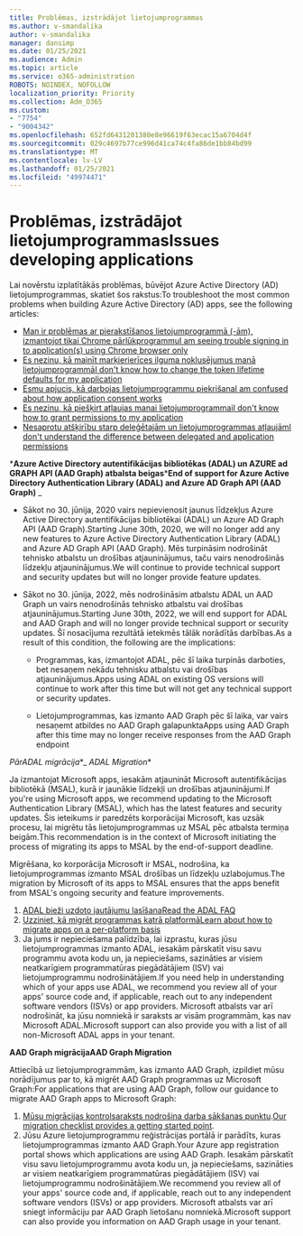 ```yaml
---
title: Problēmas, izstrādājot lietojumprogrammas
ms.author: v-smandalika
author: v-smandalika
manager: dansimp
ms.date: 01/25/2021
ms.audience: Admin
ms.topic: article
ms.service: o365-administration
ROBOTS: NOINDEX, NOFOLLOW
localization_priority: Priority
ms.collection: Adm_O365
ms.custom:
- "7754"
- "9004342"
ms.openlocfilehash: 652fd6431201380e8e96619f63ecac15a6704d4f
ms.sourcegitcommit: 029c4697b77ce996d41ca74c4fa86de1bb84bd99
ms.translationtype: MT
ms.contentlocale: lv-LV
ms.lasthandoff: 01/25/2021
ms.locfileid: "49974471"
---
```

# <a name="issues-developing-applications"></a><span data-ttu-id="2852b-102">Problēmas, izstrādājot lietojumprogrammas</span><span class="sxs-lookup"><span data-stu-id="2852b-102">Issues developing applications</span></span>

<span data-ttu-id="2852b-103">Lai novērstu izplatītākās problēmas, būvējot Azure Active Directory (AD) lietojumprogrammas, skatiet šos rakstus:</span><span class="sxs-lookup"><span data-stu-id="2852b-103">To troubleshoot the most common problems when building Azure Active Directory (AD) apps, see the following articles:</span></span>

- [<span data-ttu-id="2852b-104">Man ir problēmas ar pierakstīšanos lietojumprogrammā (-ām), izmantojot tikai Chrome pārlūkprogrammu</span><span class="sxs-lookup"><span data-stu-id="2852b-104">I am seeing trouble signing in to application(s) using Chrome browser only</span></span>](https://docs.microsoft.com/office365/troubleshoot/miscellaneous/chrome-behavior-affects-applications) 
- [<span data-ttu-id="2852b-105">Es nezinu, kā mainīt marķierierīces ilguma noklusējumus manā lietojumprogrammā</span><span class="sxs-lookup"><span data-stu-id="2852b-105">I don't know how to change the token lifetime defaults for my application</span></span>](https://docs.microsoft.com/azure/active-directory/develop/registration-config-change-token-lifetime-how-to) 
- [<span data-ttu-id="2852b-106">Esmu apjucis, kā darbojas lietojumprogrammu piekrišana</span><span class="sxs-lookup"><span data-stu-id="2852b-106">I am confused about how application consent works</span></span>](https://docs.microsoft.com/azure/active-directory/application-dev-consent-framework) 
- [<span data-ttu-id="2852b-107">Es nezinu, kā piešķirt atļaujas manai lietojumprogrammai</span><span class="sxs-lookup"><span data-stu-id="2852b-107">I don't know how to grant permissions to my application</span></span>](https://docs.microsoft.com/azure/active-directory/manage-apps/configure-user-consent) 
- [<span data-ttu-id="2852b-108">Nesaprotu atšķirību starp deleģētajām un lietojumprogrammas atļaujām</span><span class="sxs-lookup"><span data-stu-id="2852b-108">I don't understand the difference between delegated and application permissions</span></span>](https://docs.microsoft.com/azure/active-directory/develop/delegated-and-app-perms)

<span data-ttu-id="2852b-109">\***Azure Active Directory autentifikācijas bibliotēkas (ADAL) un AZURE ad GRAPH API (AAD Graph) atbalsta beigas**</span><span class="sxs-lookup"><span data-stu-id="2852b-109">\***End of support for Azure Active Directory Authentication Library (ADAL) and Azure AD Graph API (AAD Graph)** _</span></span>

- <span data-ttu-id="2852b-110">Sākot no 30. jūnija, 2020 vairs nepievienosit jaunus līdzekļus Azure Active Directory autentifikācijas bibliotēkai (ADAL) un Azure AD Graph API (AAD Graph).</span><span class="sxs-lookup"><span data-stu-id="2852b-110">Starting June 30th, 2020, we will no longer add any new features to Azure Active Directory Authentication Library (ADAL) and Azure AD Graph API (AAD Graph).</span></span> <span data-ttu-id="2852b-111">Mēs turpināsim nodrošināt tehnisko atbalstu un drošības atjauninājumus, taču vairs nenodrošinās līdzekļu atjauninājumus.</span><span class="sxs-lookup"><span data-stu-id="2852b-111">We will continue to provide technical support and security updates but will no longer provide feature updates.</span></span>

- <span data-ttu-id="2852b-112">Sākot no 30. jūnija, 2022, mēs nodrošināsim atbalstu ADAL un AAD Graph un vairs nenodrošinās tehnisko atbalstu vai drošības atjauninājumus.</span><span class="sxs-lookup"><span data-stu-id="2852b-112">Starting June 30th, 2022, we will end support for ADAL and AAD Graph and will no longer provide technical support or security updates.</span></span> <span data-ttu-id="2852b-113">Šī nosacījuma rezultātā ietekmēs tālāk norādītās darbības.</span><span class="sxs-lookup"><span data-stu-id="2852b-113">As a result of this condition, the following are the implications:</span></span>

    - <span data-ttu-id="2852b-114">Programmas, kas, izmantojot ADAL, pēc šī laika turpinās darboties, bet nesaņem nekādu tehnisku atbalstu vai drošības atjauninājumus.</span><span class="sxs-lookup"><span data-stu-id="2852b-114">Apps using ADAL on existing OS versions will continue to work after this time but will not get any technical support or security updates.</span></span>

    - <span data-ttu-id="2852b-115">Lietojumprogrammas, kas izmanto AAD Graph pēc šī laika, var vairs nesaņemt atbildes no AAD Graph galapunkta</span><span class="sxs-lookup"><span data-stu-id="2852b-115">Apps using AAD Graph after this time may no longer receive responses from the AAD Graph endpoint</span></span>

<span data-ttu-id="2852b-116">*PārADAL migrācija*\*</span><span class="sxs-lookup"><span data-stu-id="2852b-116">_ *ADAL Migration*\*</span></span>

<span data-ttu-id="2852b-117">Ja izmantojat Microsoft apps, iesakām atjaunināt Microsoft autentifikācijas bibliotēkā (MSAL), kurā ir jaunākie līdzekļi un drošības atjauninājumi.</span><span class="sxs-lookup"><span data-stu-id="2852b-117">If you're using Microsoft apps, we recommend updating to the Microsoft Authentication Library (MSAL), which has the latest features and security updates.</span></span> <span data-ttu-id="2852b-118">Šis ieteikums ir paredzēts korporācijai Microsoft, kas uzsāk procesu, lai migrētu tās lietojumprogrammas uz MSAL pēc atbalsta termiņa beigām.</span><span class="sxs-lookup"><span data-stu-id="2852b-118">This recommendation is in the context of Microsoft initiating the process of migrating its apps to MSAL by the end-of-support deadline.</span></span> 

<span data-ttu-id="2852b-119">Migrēšana, ko korporācija Microsoft ir MSAL, nodrošina, ka lietojumprogrammas izmanto MSAL drošības un līdzekļu uzlabojumus.</span><span class="sxs-lookup"><span data-stu-id="2852b-119">The migration by Microsoft of its apps to MSAL ensures that the apps benefit from MSAL's ongoing security and feature improvements.</span></span>

1. [<span data-ttu-id="2852b-120">ADAL bieži uzdoto jautājumu lasīšana</span><span class="sxs-lookup"><span data-stu-id="2852b-120">Read the ADAL FAQ</span></span>](https://docs.microsoft.com/azure/active-directory/develop/msal-migration#frequently-asked-questions-faq) 
2. [<span data-ttu-id="2852b-121">Uzziniet, kā migrēt programmas katrā platformā</span><span class="sxs-lookup"><span data-stu-id="2852b-121">Learn about how to migrate apps on a per-platform basis</span></span>](https://docs.microsoft.com/azure/active-directory/develop/msal-migration#frequently-asked-questions-faq) 
3. <span data-ttu-id="2852b-122">Ja jums ir nepieciešama palīdzība, lai izprastu, kuras jūsu lietojumprogrammas izmanto ADAL, iesakām pārskatīt visu savu programmu avota kodu un, ja nepieciešams, sazināties ar visiem neatkarīgiem programmatūras piegādātājiem (ISV) vai lietojumprogrammu nodrošinātājiem.</span><span class="sxs-lookup"><span data-stu-id="2852b-122">If you need help in understanding which of your apps use ADAL, we recommend you review all of your apps' source code and, if applicable, reach out to any independent software vendors (ISVs) or app providers.</span></span> <span data-ttu-id="2852b-123">Microsoft atbalsts var arī nodrošināt, ka jūsu nomniekā ir saraksts ar visām programmām, kas nav Microsoft ADAL.</span><span class="sxs-lookup"><span data-stu-id="2852b-123">Microsoft support can also provide you with a list of all non-Microsoft ADAL apps in your tenant.</span></span>

<span data-ttu-id="2852b-124">**AAD Graph migrācija**</span><span class="sxs-lookup"><span data-stu-id="2852b-124">**AAD Graph Migration**</span></span>

<span data-ttu-id="2852b-125">Attiecībā uz lietojumprogrammām, kas izmanto AAD Graph, izpildiet mūsu norādījumus par to, kā migrēt AAD Graph programmas uz Microsoft Graph:</span><span class="sxs-lookup"><span data-stu-id="2852b-125">For applications that are using AAD Graph, follow our guidance to migrate AAD Graph apps to Microsoft Graph:</span></span>

1. <span data-ttu-id="2852b-126">[Mūsu migrācijas kontrolsaraksts nodrošina darba sākšanas punktu](https://docs.microsoft.com/graph/migrate-azure-ad-graph-planning-checklist).</span><span class="sxs-lookup"><span data-stu-id="2852b-126">[Our migration checklist provides a getting started point](https://docs.microsoft.com/graph/migrate-azure-ad-graph-planning-checklist).</span></span> 
2. <span data-ttu-id="2852b-127">Jūsu Azure lietojumprogrammu reģistrācijas portālā ir parādīts, kuras lietojumprogrammas izmanto AAD Graph.</span><span class="sxs-lookup"><span data-stu-id="2852b-127">Your Azure app registration portal shows which applications are using AAD Graph.</span></span> <span data-ttu-id="2852b-128">Iesakām pārskatīt visu savu lietojumprogrammu avota kodu un, ja nepieciešams, sazināties ar visiem neatkarīgiem programmatūras piegādātājiem (ISV) vai lietojumprogrammu nodrošinātājiem.</span><span class="sxs-lookup"><span data-stu-id="2852b-128">We recommend you review all of your apps' source code and, if applicable, reach out to any independent software vendors (ISVs) or app providers.</span></span> <span data-ttu-id="2852b-129">Microsoft atbalsts var arī sniegt informāciju par AAD Graph lietošanu nomniekā.</span><span class="sxs-lookup"><span data-stu-id="2852b-129">Microsoft support can also provide you information on AAD Graph usage in your tenant.</span></span>







